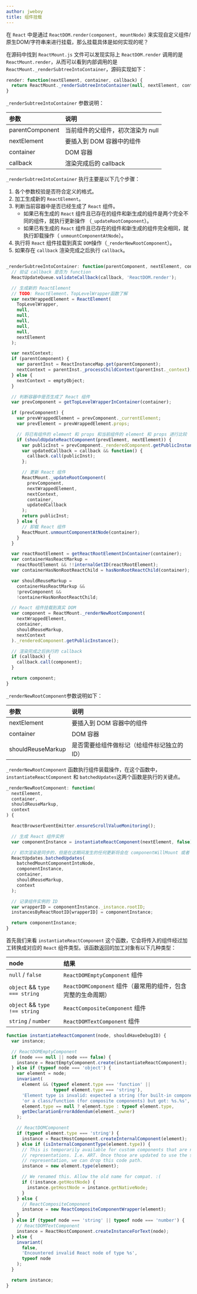 ```yaml
---
author: jweboy
title: 组件挂载
---
```


在 `React` 中是通过 `ReactDOM.render(component, mountNode)` 来实现自定义组件/原生DOM/字符串来进行挂载，那么挂载具体是如何实现的呢？

在源码中找到 `ReactMount.js` 文件可以发现实际上 `ReactDOM.render` 调用的是 `ReactMount.render`，从而可以看到内部调用的是 `ReactMount._renderSubtreeIntoContainer`，源码实现如下：

```js
render: function(nextElement, container, callback) {
  return ReactMount._renderSubtreeIntoContainer(null, nextElement, container, callback);
}
```

`_renderSubtreeIntoContainer` 参数说明：

| 参数 | 说明 |
:-- |:--
parentComponent | 当前组件的父组件，初次渲染为 null
nextElement | 要插入到 DOM 容器中的组件
container | DOM 容器
callback | 渲染完成后的 callback

`_renderSubtreeIntoContainer` 执行主要是以下几个步骤：

1. 各个参数校验是否符合定义的格式。
2. 加工生成新的 `ReactElement`。
3. 判断当前容器中是否已经生成了 `React` 组件。
    - 如果已有生成的 `React` 组件且已存在的组件和新生成的组件是两个完全不同的组件，就执行更新操作 （`_updateRootComponent`）。
    - 如果已有生成的 `React` 组件且已存在的组件和新生成的组件完全相同，就执行卸载操作（ `unmountComponentAtNode`）。
4. 执行将 `React` 组件挂载到真实 `DOM`操作（`_renderNewRootComponent`）。
5. 如果存在 `callback` 渲染完成之后执行 `callback`。

```js

_renderSubtreeIntoContainer: function(parentComponent, nextElement, container, callback) {
  // 验证 callback 是否为 function
  ReactUpdateQueue.validateCallback(callback, 'ReactDOM.render');

  // 生成新的 ReactElement
  // TODO: ReactElement、TopLevelWrapper函数了解
  var nextWrappedElement = ReactElement(
    TopLevelWrapper,
    null,
    null,
    null,
    null,
    null,
    nextElement
  );

  var nextContext;
  if (parentComponent) {
    var parentInst = ReactInstanceMap.get(parentComponent);
    nextContext = parentInst._processChildContext(parentInst._context);
  } else {
    nextContext = emptyObject;
  }

  // 判断容器中是否生成了 React 组件
  var prevComponent = getTopLevelWrapperInContainer(container);

  if (prevComponent) {
    var prevWrappedElement = prevComponent._currentElement;
    var prevElement = prevWrappedElement.props;

    // 将已有组件的 element 和 props 和当前组件的 element 和 props 进行比较
    if (shouldUpdateReactComponent(prevElement, nextElement)) {
      var publicInst = prevComponent._renderedComponent.getPublicInstance();
      var updatedCallback = callback && function() {
        callback.call(publicInst);
      };

      // 更新 React 组件
      ReactMount._updateRootComponent(
        prevComponent,
        nextWrappedElement,
        nextContext,
        container,
        updatedCallback
      );
      return publicInst;
    } else {
      // 卸载 React 组件
      ReactMount.unmountComponentAtNode(container);
    }
  }

  var reactRootElement = getReactRootElementInContainer(container);
  var containerHasReactMarkup =
    reactRootElement && !!internalGetID(reactRootElement);
  var containerHasNonRootReactChild = hasNonRootReactChild(container);

  var shouldReuseMarkup =
    containerHasReactMarkup &&
    !prevComponent &&
    !containerHasNonRootReactChild;

  // React 组件挂载到真实 DOM
  var component = ReactMount._renderNewRootComponent(
    nextWrappedElement,
    container,
    shouldReuseMarkup,
    nextContext
  )._renderedComponent.getPublicInstance();

  // 渲染完成之后执行的 callback
  if (callback) {
    callback.call(component);
  }

  return component;
}
```

`_renderNewRootComponent`参数说明如下：

| 参数 | 说明 |
:-- |:--
nextElement | 要插入到 DOM 容器中的组件
container | DOM 容器
shouldReuseMarkup | 是否需要给组件做标记（给组件标记独立的ID）

`_renderNewRootComponent` 函数执行组件装载操作，在这个函数中，`instantiateReactComponent` 和 `batchedUpdates`这两个函数是执行的关键点。

```js
_renderNewRootComponent: function(
  nextElement,
  container,
  shouldReuseMarkup,
  context
) {

  ReactBrowserEventEmitter.ensureScrollValueMonitoring();

  // 生成 React 组件实例
  var componentInstance = instantiateReactComponent(nextElement, false);

  // 初次渲染是同步的，但是在这期间发生的任何更新将会在 componentWillMount 或者 componentDidMount 中进行渲染，并通过事务的形式更新。
  ReactUpdates.batchedUpdates(
    batchedMountComponentIntoNode,
    componentInstance,
    container,
    shouldReuseMarkup,
    context
  );

  // 记录组件实例的 ID
  var wrapperID = componentInstance._instance.rootID;
  instancesByReactRootID[wrapperID] = componentInstance;

  return componentInstance;
}
```

首先我们来看 `instantiateReactComponent` 这个函数，它会将传入的组件经过加工转换成对应的 `React` 组件类型。该函数返回的加工对象有以下几种类型：

| node | 结果 |
:-- |:--
`null` / `false` | `ReactDOMEmptyComponent` 组件
`object` && `type === string` | `ReactDOMComponent` 组件（最常用的组件，包含完整的生命周期）
`object` && `type !== string` | `ReactCompositeComponent` 组件
`string` / `number` | `ReactDOMTextComponent` 组件

```js
function instantiateReactComponent(node, shouldHaveDebugID) {
  var instance;

  // ReactDOMEmptyComponent
  if (node === null || node === false) {
    instance = ReactEmptyComponent.create(instantiateReactComponent);
  } else if (typeof node === 'object') {
    var element = node;
    invariant(
      element && (typeof element.type === 'function' ||
                  typeof element.type === 'string'),
      'Element type is invalid: expected a string (for built-in components) ' +
      'or a class/function (for composite components) but got: %s.%s',
      element.type == null ? element.type : typeof element.type,
      getDeclarationErrorAddendum(element._owner)
    );

    // ReactDOMComponent
    if (typeof element.type === 'string') {
      instance = ReactHostComponent.createInternalComponent(element);
    } else if (isInternalComponentType(element.type)) {
      // This is temporarily available for custom components that are not string
      // representations. I.e. ART. Once those are updated to use the string
      // representation, we can drop this code path.
      instance = new element.type(element);

      // We renamed this. Allow the old name for compat. :(
      if (!instance.getHostNode) {
        instance.getHostNode = instance.getNativeNode;
      }
    } else {
      // ReactCompositeComponent
      instance = new ReactCompositeComponentWrapper(element);
    }
  } else if (typeof node === 'string' || typeof node === 'number') {
    // ReactDOMTextComponent
    instance = ReactHostComponent.createInstanceForText(node);
  } else {
    invariant(
      false,
      'Encountered invalid React node of type %s',
      typeof node
    );
  }

  return instance;
}
```